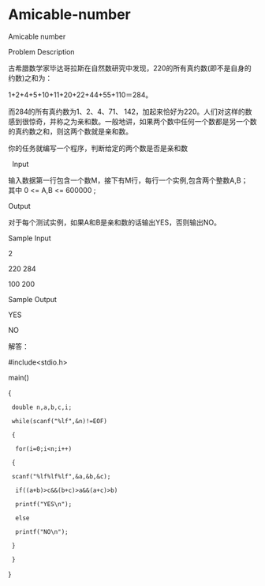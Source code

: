# Amicable-number

Amicable number

Problem Description

古希腊数学家毕达哥拉斯在自然数研究中发现，220的所有真约数(即不是自身的约数)之和为： 

1+2+4+5+10+11+20+22+44+55+110＝284。 


而284的所有真约数为1、2、4、71、 142，加起来恰好为220。人们对这样的数感到很惊奇，并称之为亲和数。一般地讲，如果两个数中任何一个数都是另一个数的真约数之和，则这两个数就是亲和数。 


你的任务就编写一个程序，判断给定的两个数是否是亲和数

 
Input

输入数据第一行包含一个数M，接下有M行，每行一个实例,包含两个整数A,B； 其中 0 <= A,B <= 600000 ; 


Output

对于每个测试实例，如果A和B是亲和数的话输出YES，否则输出NO。 


Sample Input

2

220 284

100 200 


Sample Output

YES

NO


解答：

#include<stdio.h>

main()

{

     double n,a,b,c,i;
     
     while(scanf("%lf",&n)!=EOF)
     
     {
     
      for(i=0;i<n;i++)
      
     {
     
     scanf("%lf%lf%lf",&a,&b,&c);
     
      if((a+b)>c&&(b+c)>a&&(a+c)>b)
      
      printf("YES\n");
      
      else
      
      printf("NO\n");
      
     }
     
     }
     
}    

